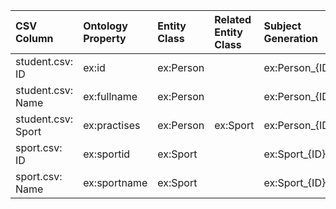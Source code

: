 | CSV Column | Ontology Property | Entity Class | Related Entity Class | Subject Generation | Join Condition |
| :--- | :--- | :--- | :--- | :--- | :--- |
| student.csv: ID | ex:id | ex:Person | | ex:Person_{ID} | |
| student.csv: Name | ex:fullname | ex:Person | | ex:Person_{ID} | |
| student.csv: Sport | ex:practises | ex:Person | ex:Sport | ex:Person_{ID} | student.csv.Sport == sport.csv.ID |
| sport.csv: ID | ex:sportid | ex:Sport | | ex:Sport_{ID} | |
| sport.csv: Name | ex:sportname | ex:Sport | | ex:Sport_{ID} | |
